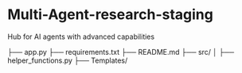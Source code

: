 # Multi-Agent-research-staging
Hub for AI agents with advanced capabilities

├── app.py
├── requirements.txt
├── README.md
├── src/
│   ├── helper_functions.py
├── Templates/
